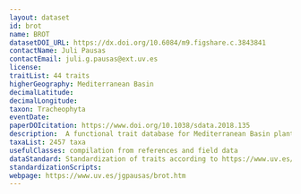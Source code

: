 ```yaml
---
layout: dataset
id: brot
name: BROT
datasetDOI_URL: https://dx.doi.org/10.6084/m9.figshare.c.3843841
contactName: Juli Pausas
contactEmail: juli.g.pausas@ext.uv.es
license: 
traitList: 44 traits
higherGeography: Mediterranean Basin
decimalLatitude:
decimalLongitude:
taxon: Tracheophyta
eventDate: 
paperDOIcitation: https://www.doi.org/10.1038/sdata.2018.135
description:  A functional trait database for Mediterranean Basin plants
taxaList: 2457 taxa
usefulClasses: compilation from references and field data
dataStandard: Standardization of traits according to https://www.uv.es/jgpausas/brot.htm
standardizationScripts: 
webpage: https://www.uv.es/jgpausas/brot.htm
---
```


